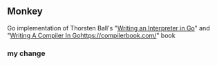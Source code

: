 ## Monkey
Go implementation of Thorsten Ball's "[Writing an Interpreter in Go](https://interpreterbook.com/)" and "[Writing A Compiler In Go](https://compilerbook.com/)https://compilerbook.com/" book

### my change

